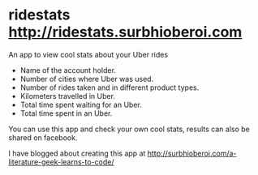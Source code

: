 # ridestats http://ridestats.surbhioberoi.com
An app to view cool stats about your Uber rides

* Name of the account holder.
* Number of cities where Uber was used.
* Number of rides taken and in different product types.
* Kilometers travelled in Uber.
* Total time spent waiting for an Uber.
* Total time spent in an Uber.
  
You can use this app and check your own cool stats, results can also be shared on facebook. 

I have blogged about creating this app at 
http://surbhioberoi.com/a-literature-geek-learns-to-code/